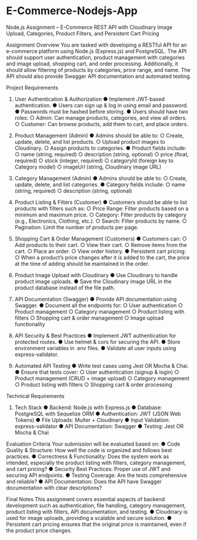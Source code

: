 # E-Commerce-Nodejs-App

Node.js Assignment – E-Commerce REST API with Cloudinary Image Upload, Categories, Product Filters, and Persistent Cart Pricing

Assignment Overview
You are tasked with developing a RESTful API for an e-commerce platform using Node.js (Express.js) and PostgreSQL. The API should support user authentication, product management with categories and image upload, shopping cart, and order processing. Additionally, it should allow filtering of products by categories, price range, and name. The API should also provide Swagger API documentation and automated testing.

Project Requirements
1. User Authentication & Authorization
●	Implement JWT-based authentication.
●	Users can sign up & log in using email and password.
●	Passwords must be hashed before storing.
●	Users should have two roles:
○	Admin: Can manage products, categories, and view all orders.
○	Customer: Can browse products, add them to cart, and place orders.

2. Product Management (Admin)
●	Admins should be able to:
○	Create, update, delete, and list products.
○	Upload product images to Cloudinary.
○	Assign products to categories.
●	Product fields include:
○	name (string, required)
○	description (string, optional)
○	price (float, required)
○	stock (integer, required)
○	categoryId (foreign key to Category model)
○	imageUrl (string, Cloudinary image URL)

3. Category Management (Admin)
●	Admins should be able to:
○	Create, update, delete, and list categories.
●	Category fields include:
○	name (string, required)
○	description (string, optional)

4. Product Listing & Filters (Customer)
●	Customers should be able to list products with filters such as:
○	Price Range: Filter products based on a minimum and maximum price.
○	Category: Filter products by category (e.g., Electronics, Clothing, etc.).
○	Search: Filter products by name.
○	Pagination: Limit the number of products per page.

5. Shopping Cart & Order Management (Customers)
●	Customers can:
○	Add products to their cart.
○	View their cart.
○	Remove items from the cart.
○	Place an order.
○	View order history.
●	Persistent cart pricing:
○	When a product’s price changes after it is added to the cart, the price at the time of adding should be maintained in the order.

6. Product Image Upload with Cloudinary
●	Use Cloudinary to handle product image uploads.
●	Save the Cloudinary image URL in the product database instead of the file path.

7. API Documentation (Swagger)
●	Provide API documentation using Swagger.
●	Document all the endpoints for:
○	User authentication
○	Product management
○	Category management
○	Product listing with filters
○	Shopping cart & order management
○	Image upload functionality

8. API Security & Best Practices
●	Implement JWT authentication for protected routes.
●	Use helmet & cors for securing the API.
●	Store environment variables in .env files.
●	Validate all user inputs using express-validator.

9. Automated API Testing
●	Write test cases using Jest OR Mocha & Chai.
●	Ensure that tests cover:
○	User authentication (signup & login)
○	Product management (CRUD + image upload)
○	Category management
○	Product listing with filters
○	Shopping cart & order processing

Technical Requirements
1. Tech Stack
●	Backend: Node.js with Express.js
●	Database: PostgreSQL with Sequelize ORM
●	Authentication: JWT (JSON Web Tokens)
●	File Uploads: Multer + Cloudinary
●	Input Validation: express-validator
●	API Documentation: Swagger
●	Testing: Jest OR Mocha & Chai

Evaluation Criteria
Your submission will be evaluated based on:
●	Code Quality & Structure: How well the code is organized and follows best practices.
●	Correctness & Functionality: Does the system work as intended, especially the product listing with filters, category management, and cart pricing?
●	Security Best Practices: Proper use of JWT and securing API endpoints.
●	Testing Coverage: Are the tests comprehensive and reliable?
●	API Documentation: Does the API have Swagger documentation with clear descriptions?

Final Notes
This assignment covers essential aspects of backend development such as authentication, file handling, category management, product listing with filters, API documentation, and testing.
●	Cloudinary is used for image uploads, providing a scalable and secure solution.
●	Persistent cart pricing ensures that the original price is maintained, even if the product price changes.
